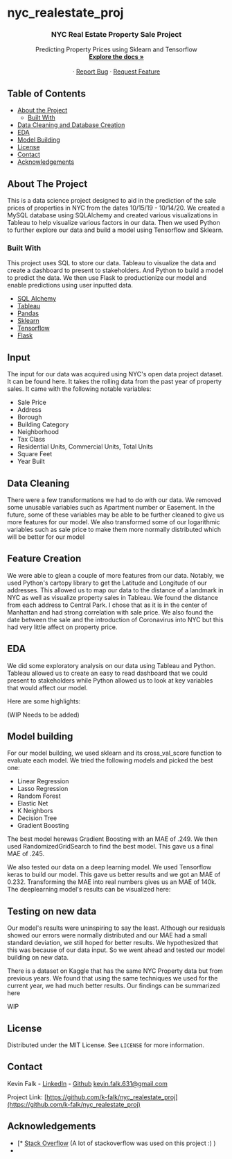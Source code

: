 # nyc_realestate_proj

<!--
*** Thanks for checking out this README Template. If you have a suggestion that would
*** make this better, please fork the repo and create a pull request or simply open
*** an issue with the tag "enhancement".
*** Thanks again! Now go create something AMAZING! :D
-->





<!-- PROJECT SHIELDS -->





  <h3 align="center">NYC Real Estate Property Sale Project</h3>

  <p align="center">
    Predicting Property Prices using Sklearn and Tensorflow
    <br />
    <a href="https://github.com/k-falk/nyc_real_estate_proj"
    ><strong>Explore the docs »</strong></a>
    <br />
    <br />
    ·
    <a href="https://github.com/k-falk/nyc_realestate_proj/issues">Report Bug</a>
    ·
    <a href="https://github.com/k-falk/nyc_realestate_proj/issues">Request Feature</a>
  </p>
</p>



<!-- TABLE OF CONTENTS -->
## Table of Contents

* [About the Project](#about-the-project)
  * [Built With](#built-with)
* [Data Cleaning and Database Creation](#data-cleaning)
* [EDA](#eda)
* [Model Building](#model-building)
* [License](#license)
* [Contact](#contact)
* [Acknowledgements](#acknowledgements)



<!-- ABOUT THE PROJECT -->
## About The Project

This is a data science project designed to aid in the prediction of the sale prices of properties in NYC from the dates 10/15/19 - 10/14/20. We created a MySQL database using SQLAlchemy and created various visualizations in Tableau to help visualize various factors in our data. Then we used Python to further explore our data and build a model using Tensorflow and Sklearn. 

### Built With
This project uses SQL to store our data. Tableau to visualize the data and create a dashboard to present to stakeholders. And Python to build a model to predict the data. We then use Flask to productionize our model and enable predictions using user inputted data. 
* [SQL Alchemy](https://www.sqlalchemy.org/)
* [Tableau](https://www.tableau.com/)
* [Pandas](https://pandas.pydata.org/)
* [Sklearn](https://scikit-learn.org/stable/)
* [Tensorflow](https://scikit-learn.org/stable/)
* [Flask](https://flask.palletsprojects.com/en/1.1.x/)



<!-- Input-->
## Input
The input for our data was acquired using NYC's open data project dataset. It can be found here. It takes the rolling data from the past year of property sales. It came with the following notable variables: 

 - Sale Price
 - Address
 - Borough
 - Building Category
 - Neighborhood
 - Tax Class
 - Residential Units, Commercial Units, Total Units
 - Square Feet
 - Year Built

<!-- Data Cleaning-->
## Data Cleaning
There were a few transformations we had to do with our data. We removed some unusable variables such as Apartment number or Easement. In the future, some of these variables may be able to be further cleaned to give us more features for our model. We also transformed some of our logarithmic variables such as sale price to make them more normally distributed which will be better for our model

<!-- Feature Creation-->
## Feature Creation
We were able to glean a couple of more features from our data. Notably, we used Python's cartopy library to get the Latitude and Longitude of our addresses. This allowed us to map our data to the distance of a landmark in NYC as well as visualize property sales in Tableau. We found the distance from each address to Central Park. I chose that as it is in the center of Manhattan and had strong correlation with sale price. We also found the date between the sale and the introduction of Coronavirus into NYC but this had very little affect on property price. 

<!-- EDA-->
## EDA

We did some exploratory analysis on our data using Tableau and Python. Tableau allowed us to create an easy to read dashboard that we could present to stakeholders while Python allowed us to look at key variables that would affect our model. 

Here are some highlights:

(WIP Needs to be added)

<!-- Model building -->
## Model building

For our model building, we used sklearn and its cross_val_score function to evaluate each model. We tried the following models and picked the best one: 
* Linear Regression
* Lasso Regression
* Random Forest
* Elastic Net
* K Neighbors
* Decision Tree
* Gradient Boosting

The best model herewas Gradient Boosting with an MAE of .249. We then used RandomizedGridSearch to find the best model. This gave us a final MAE of .245. 

We also tested our data on a deep learning model. We used Tensorflow keras to build our model. This gave us better results and we got an MAE of 0.232. Transforming the MAE into real numbers gives us an MAE of 140k. The deeplearning model's results can be visualized here:
<!-- New Data-->
## Testing on new data
Our model's results were uninspiring to say the least. Although our residuals showed our errors were normally distributed and our MAE had a small standard deviation, we still hoped for better results. We hypothesized that this was because of our data input. So we went ahead and tested our model building on new data. 

There is a dataset on Kaggle that has the same NYC Property data but from previous years. We found that using the same techniques we used for the current year, we had much better results. Our findings can be summarized here

WIP


<!-- LICENSE -->
## License

Distributed under the MIT License. See `LICENSE` for more information.



<!-- CONTACT -->
## Contact

Kevin Falk - [LinkedIn](in-k-falk) - [Github](github.com/k-falk) 
kevin.falk.631@gmail.com

Project Link: [https://github.com/k-falk/nyc_realestate_proj](https://github.com/k-falk/nyc_realestate_proj)



<!-- ACKNOWLEDGEMENTS -->
## Acknowledgements
* [* [Stack Overflow](https://stackoverflow.com/) (A lot of stackoverflow was used on this project :) )
* 




